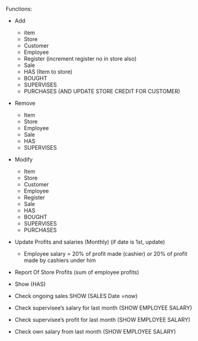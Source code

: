 ﻿Functions:


* Add 
   * item 
   * Store
   * Customer
   * Employee
   * Register (increment register no in store also)
   * Sale
   * HAS (Item to store)
   * BOUGHT
   * SUPERVISES
   * PURCHASES (AND UPDATE STORE CREDIT FOR CUSTOMER)


*  Remove
   * Item
   * Store
   * Employee
   * Sale
   * HAS
   * SUPERVISES


* Modify
   * Item
   * Store
   * Customer
   * Employee
   * Register
   * Sale
   * HAS
   * BOUGHT
   * SUPERVISES
   * PURCHASES


* Update Profits and salaries (Monthly) (if date is 1st, update)
   * Employee salary = 20% of profit made (cashier) or 20% of profit made by cashiers under him
* Report Of Store Profits (sum of employee profits)
* Show (HAS)
* Check ongoing sales SHOW (SALES Date =now)
* Check supervisee’s salary for last month (SHOW EMPLOYEE SALARY)
* Check supervisee’s profit for last month (SHOW EMPLOYEE SALARY)
* Check own salary from last month (SHOW EMPLOYEE SALARY)